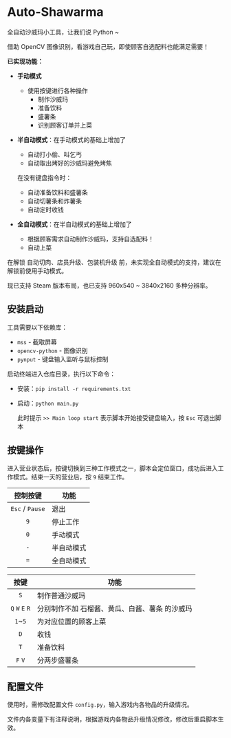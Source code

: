# Auto-Shawarma

全自动沙威玛小工具，让我们说 Python ~

借助 OpenCV 图像识别，看游戏自己玩，即使顾客自选配料也能满足需要！

**已实现功能：**

- **手动模式**
  - 使用按键进行各种操作
    - 制作沙威玛
    - 准备饮料
    - 盛薯条
    - 识别顾客订单并上菜

- **半自动模式**：在手动模式的基础上增加了
  - 自动打小偷、叫乞丐
  - 自动取出烤好的沙威玛避免烤焦

  在没有键盘指令时：
  - 自动准备饮料和盛薯条
  - 自动切薯条和炸薯条
  - 自动定时收钱

- **全自动模式**：在半自动模式的基础上增加了
  - 根据顾客需求自动制作沙威玛，支持自选配料！
  - 自动上菜

在解锁 自动切肉、店员升级、包装机升级 前，未实现全自动模式的支持，建议在解锁前使用手动模式。

现已支持 Steam 版本布局，也已支持 960x540 ~ 3840x2160 多种分辨率。


## 安装启动

工具需要以下依赖库：
- `mss` - 截取屏幕
- `opencv-python` - 图像识别
- `pynput` - 键盘输入监听与鼠标控制

启动终端进入仓库目录，执行以下命令：

- 安装：`pip install -r requirements.txt`

- 启动：`python main.py`

    此时提示 `>> Main loop start` 表示脚本开始接受键盘输入，按 `Esc` 可退出脚本


## 按键操作

进入营业状态后，按键切换到三种工作模式之一，脚本会定位窗口，成功后进入工作模式。结束一天的营业后，按 `9` 结束工作。

|    控制按键     | 功能       |
| :-------------: | ---------- |
| `Esc` / `Pause` | 退出       |
|       `9`       | 停止工作   |
|       `0`       | 手动模式   |
|       `-`       | 半自动模式 |
|       `=`       | 全自动模式 |

|      按键       | 功能                                           |
| :-------------: | ---------------------------------------------- |
|       `S`       | 制作普通沙威玛                                 |
| `Q` `W` `E` `R` | 分别制作不加 石榴酱、黄瓜、白酱、薯条 的沙威玛 |
|     `1`~`5`     | 为对应位置的顾客上菜                           |
|       `D`       | 收钱                                           |
|       `T`       | 准备饮料                                       |
|     `F` `V`     | 分两步盛薯条                                   |


## 配置文件

使用时，需修改配置文件 `config.py`，输入游戏内各物品的升级情况。

文件内各变量下有注释说明，根据游戏内各物品升级情况修改，修改后重启脚本生效。
